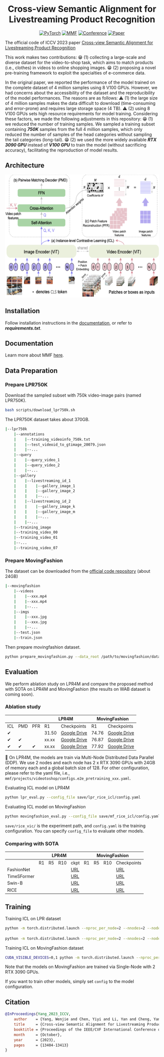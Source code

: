 <div align="center">

# Cross-view Semantic Alignment for Livestreaming Product Recognition

<a href="https://pytorch.org/get-started/locally/"><img alt="PyTorch" src="https://img.shields.io/badge/PyTorch-ee4c2c?logo=pytorch&logoColor=white"></a>
<a href="https://mmf.sh/"><img alt="MMF" src="https://img.shields.io/badge/MMF-0054a6?logo=meta&logoColor=white"></a>
[![Conference](https://img.shields.io/badge/ICCV-2023-6790AC.svg)](https://iccv2023.thecvf.com/)
[![Paper](http://img.shields.io/badge/Paper-arxiv.2308.04912-B31B1B.svg)](https://arxiv.org/pdf/2308.04912.pdf)

</div>

The official code of ICCV 2023 paper
[Cross-view Semantic Alignment for Livestreaming Product Recognition](https://openaccess.thecvf.com/content/ICCV2023/html/Yang_Cross-view_Semantic_Alignment_for_Livestreaming_Product_Recognition_ICCV_2023_paper.html)

This work makes two contributions: :grin: (1) collecting a large-scale and diverse dataset for the video-to-shop task, which aims to match products (i.e., clothes) in videos to online shopping images. :grin: (2) proposing a novel pre-training framework to exploit the specialties of e-commerce data.

In the original paper, we reported the performance of the model trained on the complete dataset of 4 million samples using 8 V100 GPUs. However, we had concerns about the accessibility of the dataset and the reproducibility of the model performances. The reasons are as follows: :warning: (1) the large size of 4 million samples makes the data difficult to download (time-consuming and error-prone) and requires large storage space (4 TB). :warning: (2) using 8 V100 GPUs sets high resource requirements for model training. Considering these factors, we made the following adjustments in this repository: :grin: (1) we reduced the number of training samples. We sampled a training subset containing ***750K*** samples from the full 4 million samples, which only reduced the number of samples of the head categories without sampling the tail categories (long-tail). :grin: (2) we used the more widely available ***RTX 3090 GPU*** instead of ***V100 GPU*** to train the model (without sacrificing accuracy), facilitating the reproduction of model results.

## Architecture
<p align="center">
  <img width="600" height="400" src="./images/model.png">
</p>

## Installation
Follow installation instructions in the [documentation](https://mmf.sh/docs/),
or refer to ***requirements.txt***.

## Documentation

Learn more about MMF [here](https://mmf.sh/docs).

## Data Preparation
### Prepare LPR750K
Download the sampled subset with 750k video-image pairs (named LPR750K).
```bash
bash scripts/download_lpr750k.sh
```
The LPR750K dataset takes about 370GB.
```bash
|--lpr750k
    |--annotations
    |    |--training_videoinfo_750k.txt
    |    |--test_videoid_to_gtimage_20079.json
    |    |--...
    |--query
    |    |--query_video_1
    |    |--query_video_2
    |    |--...
    |--gallery
    |    |--livestreaming_id_1
    |    |    |--gallery_image_1
    |    |    |--gallery_image_2
    |    |    |--...
    |    |--livestreaming_id_2
    |    |    |--gallery_image_k
    |    |    |--gallery_image_m
    |    |    |--...
    |    |--...
    |--training_image
    |--training_video_00
    |--training_video_01
    |--...
    |--training_video_07
```

### Prepare MovingFashion
The dataset can be downloaded from the [official code repository](https://github.com/HumaticsLAB/SEAM-Match-RCNN) (about 24GB)

```bash
|--movingfashion
    |--videos
    |    |--xxx.mp4
    |    |--xxx.mp4
    |    |--...
    |--imgs
    |    |--xxx.jpg
    |    |--xxx.jpg
    |    |--...
    |--test.json
    |--train.json
```
Then prepare movingfashion dataset.
```bash
python prepare_movingfashion.py --data_root /path/to/movingfashion/dataset/
```

## Evaluation
We perform ablation study on LPR4M and compare the proposed method with SOTA on LPR4M and MovingFashion (the results on WAB dataset is coming soon).

### Ablation study 
<table align="center">
    <thead>
        <tr>
            <th colspan=3></th>
            <th colspan=2>LPR4M</th>
            <th colspan=2>MovingFashion</th>
        </tr>
    </thead>
    <tbody>
        <tr>
            <td>ICL</td>
            <td>PMD</td>
            <td>PFR</td>
            <td>R1</td>
            <td>Checkpoints</td>
            <td>R1</td>
            <td>Checkpoints</td>
        </tr>
        <tr>
          <td>&#10004</td>
          <td></td>
          <td></td>
          <td>31.50</td>
          <td><a href="https://drive.google.com/file/d/1DKJRDzsYAih_LBe2eTaeIF8hK3-J6rnU/view?usp=drive_link">Google Drive</a></td>
          <td>74.76</td>
          <td><a href="https://drive.google.com/file/d/14J_-Zf4UZ8j-PSzWeOjqeSblt62GtzU6/view?usp=drive_link">Google Drive</a></td>
        </tr>
        <tr>
          <td>&#10004</td>
          <td>&#10004</td>
          <td></td>
          <td>xx.xx</td>
          <td><a href="">Google Drive</a></td>
          <td>76.87</td>
          <td><a href="https://drive.google.com/file/d/1rqcL8rp6djdQcb6zaSx6N9_FEyfWNtnP/view?usp=drive_link">Google Drive</a></td>
        </tr>
        <tr>
          <td>&#10004</td>
          <td>&#10004</td>
          <td>&#10004</td>
          <td>xx.xx</td>
          <td><a href="">Google Drive</a></td>
          <td>77.92</td>
          <td><a href="https://drive.google.com/file/d/1ZdCX1fkceqjhAN0pC6IVvzAsIOWwjUD3/view?usp=drive_link">Google Drive</a></td>
        </tr>
    </tbody>
</table>
 
:star2: On LPR4M, the models are train via Multi-Node Distributed Data Parallel (DDP). We use 2 nodes and each node has 2 x RTX 3090 GPUs with 24GB of memory each and a global batch size of 128. For other configuration, please refer to the yaml file, i.e., `mmf/projects/videotoshop/configs.e2e_pretraining_xxx.yaml`. 

Evaluating ICL model on LPR4M
```bash
python lpr_eval.py --config_file save/lpr_rice_icl/config.yaml
```
Evaluating ICL model on MovingFashion
```bash
python movingfashion_eval.py --config_file save/mf_rice_icl/config.yaml
```
`save/rice_vic/` is the experiment path, and `config.yaml` is the training configuration.
You can specify `config_file` to evaluate other models.

### Comparing with SOTA
<table align="center">
    <thead>
        <tr>
            <th rowspan=2></th>
            <th colspan=4>LPR4M</th>
            <th colspan=4>MovingFashion</th>
        </tr>
    </thead>
    <tbody>
        <tr>
            <td></td>
            <td>R1</td>
            <td>R5</td>
            <td>R10</td>
            <td>ckpt</td>
            <td>R1</td>
            <td>R5</td>
            <td>R10</td>
            <td>Checkpoints</td>
        </tr>
        <tr>
          <td>FashionNet</td>
          <td></td>
          <td></td>
          <td></td>
          <td><a href="">URL</a></td>
          <td></td>
          <td></td>
          <td></td>
          <td><a href="">URL</a></td>
        </tr>
        <tr>
          <td>TimeSFormer</td>
          <td></td>
          <td></td>
          <td></td>
          <td><a href="">URL</a></td>
          <td></td>
          <td></td>
          <td></td>
          <td><a href="">URL</a></td>
        </tr>
        <tr>
          <td>Swin-B</td>
          <td></td>
          <td></td>
          <td></td>
          <td><a href="">URL</a></td>
          <td></td>
          <td></td>
          <td></td>
          <td><a href="">URL</a></td>
        </tr>
        <tr>
          <td>RICE</td>
          <td></td>
          <td></td>
          <td></td>
          <td><a href="">URL</a></td>
          <td></td>
          <td></td>
          <td></td>
          <td><a href="">URL</a></td>
        </tr>
    </tbody>
</table>

## Training

Training ICL on LPR dataset
```bash
python -m torch.distributed.launch --nproc_per_node=2 --nnodes=2 --node_rank=0 --master_addr=xxx --master_port=29500 mmf_cli/run.py config=projects/videotoshop/configs/e2e_pretraining_vic.yaml model=rice dataset=videotoshop

python -m torch.distributed.launch --nproc_per_node=2 --nnodes=2 --node_rank=1 --master_addr=xxx --master_port=29500 mmf_cli/run.py config=projects/videotoshop/configs/e2e_pretraining_vic.yaml model=rice dataset=videotoshop
```

Training ICL on MovingFashion dataset
```bash
CUDA_VISIBLE_DEVICES=0,1 python -m torch.distributed.launch --nproc_per_node=2 --nnodes=1 --master_addr=xxx --master_port=29501 mmf_cli/run.py config=proje    cts/movingfashion/configs/e2e_pretraining_vic.yaml model=rice dataset=movingfashion
```
Note that the models on MovingFashion are trained via Single-Node with 2 RTX 3090 GPUs.

If you want to train other models, simply set `config` to the model configuration. 

## Citation

```bibtex
@InProceedings{Yang_2023_ICCV,
    author    = {Yang, Wenjie and Chen, Yiyi and Li, Yan and Cheng, Yanhua and Liu, Xudong and Chen, Quan and Li, Han},
    title     = {Cross-view Semantic Alignment for Livestreaming Product Recognition},
    booktitle = {Proceedings of the IEEE/CVF International Conference on Computer Vision (ICCV)},
    month     = {October},
    year      = {2023},
    pages     = {13404-13413}
}
``` 
